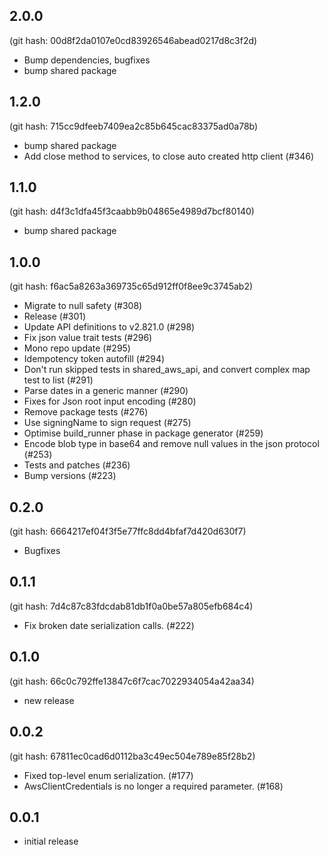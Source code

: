 ## 2.0.0

(git hash: 00d8f2da0107e0cd83926546abead0217d8c3f2d)

- Bump dependencies, bugfixes
- bump shared package

## 1.2.0

(git hash: 715cc9dfeeb7409ea2c85b645cac83375ad0a78b)

- bump shared package
- Add close method to services, to close auto created http client (#346)

## 1.1.0

(git hash: d4f3c1dfa45f3caabb9b04865e4989d7bcf80140)

- bump shared package

## 1.0.0

(git hash: f6ac5a8263a369735c65d912ff0f8ee9c3745ab2)

- Migrate to null safety (#308)
- Release (#301)
- Update API definitions to v2.821.0 (#298)
- Fix json value trait tests (#296)
- Mono repo update (#295)
- Idempotency token autofill (#294)
- Don't run skipped tests in shared_aws_api, and convert complex map test to list (#291)
- Parse dates in a generic manner (#290)
- Fixes for Json root input encoding (#280)
- Remove package tests (#276)
- Use signingName to sign request (#275)
- Optimise build_runner phase in package generator (#259)
- Encode blob type in base64 and remove null values in the json protocol (#253)
- Tests and patches (#236)
- Bump versions (#223)

## 0.2.0

(git hash: 6664217ef04f3f5e77ffc8dd4bfaf7d420d630f7)

- Bugfixes

## 0.1.1

(git hash: 7d4c87c83fdcdab81db1f0a0be57a805efb684c4)

- Fix broken date serialization calls. (#222)

## 0.1.0

(git hash: 66c0c792ffe13847c6f7cac7022934054a42aa34)

- new release

## 0.0.2

(git hash: 67811ec0cad6d0112ba3c49ec504e789e85f28b2)

- Fixed top-level enum serialization. (#177)
- AwsClientCredentials is no longer a required parameter. (#168)

## 0.0.1
- initial release

